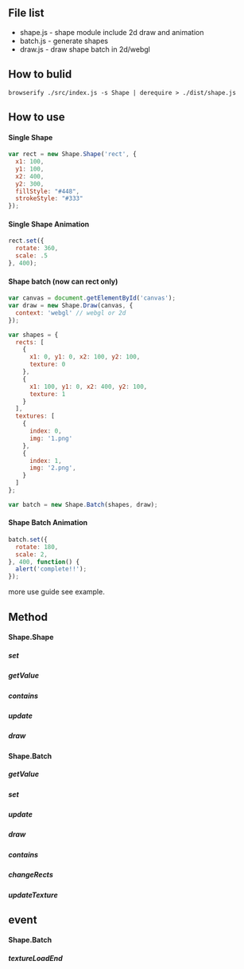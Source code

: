 ## File list
* shape.js - shape module include 2d draw and animation
* batch.js - generate shapes
* draw.js - draw shape batch in 2d/webgl

## How to bulid

```
browserify ./src/index.js -s Shape | derequire > ./dist/shape.js
```

## How to use

#### Single Shape

```javascript
var rect = new Shape.Shape('rect', {
  x1: 100,
  y1: 100,
  x2: 400,
  y2: 300,
  fillStyle: "#448",
  strokeStyle: "#333"
});
```

#### Single Shape Animation

```javascript
rect.set({
  rotate: 360,
  scale: .5
}, 400);
```

#### Shape batch (now can rect only)

```javascript
var canvas = document.getElementById('canvas');
var draw = new Shape.Draw(canvas, {
  context: 'webgl' // webgl or 2d
});

var shapes = {
  rects: [
    {
      x1: 0, y1: 0, x2: 100, y2: 100,
      texture: 0
    },
    {
      x1: 100, y1: 0, x2: 400, y2: 100,
      texture: 1
    }
  ],
  textures: [
    {
      index: 0,
      img: '1.png'
    },
    {
      index: 1,
      img: '2.png',
    }
  ]
};

var batch = new Shape.Batch(shapes, draw);
```
#### Shape Batch Animation

```javascript
batch.set({
  rotate: 180,
  scale: 2,
}, 400, function() {
  alert('complete!!');
});
```

more use guide see example.

## Method

#### Shape.Shape

##### set

##### getValue

##### contains

##### update

##### draw


#### Shape.Batch

##### getValue

##### set

##### update

##### draw

##### contains

##### changeRects

##### updateTexture


## event

#### Shape.Batch

##### textureLoadEnd
